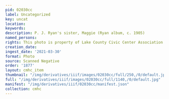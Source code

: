 ```yaml
---
pid: 02030cc
label: Uncategorized
key: uncat
location: 
keywords: 
description: P. J. Ryan's sister, Maggie (Ryan album, c. 1905)
named_persons: 
rights: This photo is property of Lake County Civic Center Association.
creation_date: 
ingest_date: '2021-03-30'
format: Photo
source: Scanned Negative
order: '1877'
layout: cmhc_item
thumbnail: "/img/derivatives/iiif/images/02030cc/full/250,/0/default.jpg"
full: "/img/derivatives/iiif/images/02030cc/full/1140,/0/default.jpg"
manifest: "/img/derivatives/iiif/02030cc/manifest.json"
collection: cmhc
---
```

